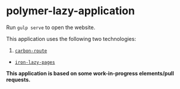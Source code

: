 # polymer-lazy-application

Run `gulp serve` to open the website.

This application uses the following two technologies:

1. [`carbon-route`](https://github.com/PolymerElements/carbon-route)
* [`iron-lazy-pages`](https://github.com/TimvdLippe/iron-lazy-pages)

**This application is based on some work-in-progress elements/pull requests.**
